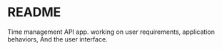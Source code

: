 # README

Time management API app.
working on user requirements,
application behaviors,
And the user interface.